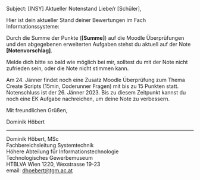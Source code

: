 Subject: [INSY] Aktueller Notenstand
Liebe/r [Schüler],

Hier ist dein aktueller Stand deiner Bewertungen im Fach Informationssysteme:

Durch die Summe der Punkte (**[Summe]**) auf die Moodle Überprüfungen und den abgegebenen erweiterten Aufgaben stehst du aktuell auf der Note **[Notenvorschlag]**.

Melde dich bitte so bald wie möglich bei mir, solltest du mit der Note nicht zufrieden sein, oder die Note nicht stimmen kann.

Am 24. Jänner findet noch eine Zusatz Moodle Überprüfung zum Thema Create Scripts (15min, Coderunner Fragen) mit bis zu 15 Punkten statt.
Notenschluss ist der 26. Jänner 2023. Bis zu diesem Zeitpunkt kannst du noch eine EK Aufgabe nachreichen, um deine Note zu verbessern.

Mit freundlichen Grüßen,

Dominik Höbert  
________________________________  
Dominik Höbert, MSc  
Fachbereichsleitung Systemtechnik  
Höhere Abteilung für Informationstechnologie  
Technologisches Gewerbemuseum  
HTBLVA Wien 1220, Wexstrasse 19-23  
email: dhoebert@tgm.ac.at  
